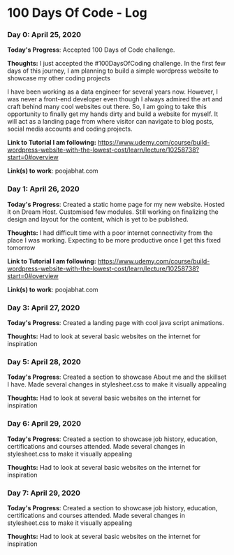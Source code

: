 # 100 Days Of Code - Log

### Day 0: April 25, 2020

**Today's Progress**: Accepted 100 Days of Code challenge.

**Thoughts:** I just accepted the #100DaysOfCoding challenge. In the first few days of this journey, I am planning to build a simple wordpress website to showcase my other coding projects

I have been working as a data engineer for several years now. However, I was never a front-end developer even though I always admired the art and craft behind many cool websites out there. So, I am going to take this opportunity to finally get my hands dirty and build a website for myself. It will act as a landing page from where visitor can navigate to blog posts, social media accounts and coding projects.

**Link to Tutorial I am following:** https://www.udemy.com/course/build-wordpress-website-with-the-lowest-cost/learn/lecture/10258738?start=0#overview


**Link(s) to work**: poojabhat.com

### Day 1: April 26, 2020

**Today's Progress**: Created a static home page for my new website. Hosted it on Dream Host. Customised few modules. Still working on finalizing the design and layout for the content, which is yet to be published.

**Thoughts:** I had difficult time with a poor internet connectivity from the place I was working. Expecting to be more productive once I get this fixed tomorrow

**Link to Tutorial I am following:** https://www.udemy.com/course/build-wordpress-website-with-the-lowest-cost/learn/lecture/10258738?start=0#overview


**Link(s) to work**: poojabhat.com

### Day 3: April 27, 2020

**Today's Progress**: Created a landing page with cool java script animations. 

**Thoughts:** Had to look at several basic websites on the internet for inspiration


### Day 5: April 28, 2020

**Today's Progress**: Created a section to showcase About me and the skillset I have. Made several changes in stylesheet.css to make it visually appealing 

**Thoughts:** Had to look at several basic websites on the internet for inspiration

### Day 6: April 29, 2020

**Today's Progress**: Created a section to showcase job history, education, certifications and courses attended. Made several changes in stylesheet.css to make it visually appealing 

**Thoughts:** Had to look at several basic websites on the internet for inspiration

### Day 7: April 29, 2020

**Today's Progress**: Created a section to showcase job history, education, certifications and courses attended. Made several changes in stylesheet.css to make it visually appealing 

**Thoughts:** Had to look at several basic websites on the internet for inspiration
